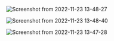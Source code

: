 ![Screenshot from 2022-11-23 13-48-27](https://user-images.githubusercontent.com/20908007/203553315-b2d44039-3c39-4c44-b7c6-935264ccd750.png)

![Screenshot from 2022-11-23 13-48-40](https://user-images.githubusercontent.com/20908007/203553352-7cf36db7-28a9-4c3d-aef7-d9e6d2b35104.png)

![Screenshot from 2022-11-23 13-47-28](https://user-images.githubusercontent.com/20908007/203553389-49e2cb12-f590-4e13-987a-cfb9e1251d08.png)

